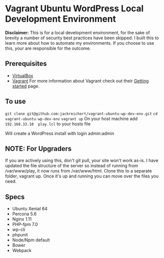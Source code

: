 # Vagrant Ubuntu WordPress Local Development Environment
**Disclaimer:** This is for a local development environment, for the sake of brevity a number of security best practices have been skipped. I built this to learn more about how to automate my environments. If you choose to use this, your are responsible for the outcome.

## Prerequisites
* [VirtualBox](http://www.virtualbox.org/)
* [Vagrant](http://www.vagrantup.com/downloads)
For more information about Vagrant check out their [Getting started](http://docs.vagrantup.com/v2/getting-started/index.html) page.

## To use
`git clone git@github.com:jackreichert/vagrant-ubuntu-wp-dev-env.git`
`cd vagrant-ubuntu-wp-dev-env`
`vagrant up`
On your host machine add `192.168.33.10  play.lcl` to your hosts file

Will create a WordPress install with login admin:admin

## NOTE: For Upgraders
If you are actively using this, don't git pull, your site won't work as-is. I have updated the file structure of the server so instead of running from /var/www/play, it now runs from /var/www/html. Clone this to a separate folder, vagrant up. Once it's up and running you can move over the files you need.

## Specs
* Ubuntu Xenial 64
* Percona 5.6
* Nginx 1.11
* PHP-fpm 7.0
* wp-cli
* phpunit
* Node/Npm default
* Bower
* Webpack
